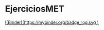 # EjerciciosMET

[!(Binder)(https://mybinder.org/badge_log.svg )](https://mybinder.org/v2/gh/MiguelMelilla/EjerciciosMET.github.io.git/master)
